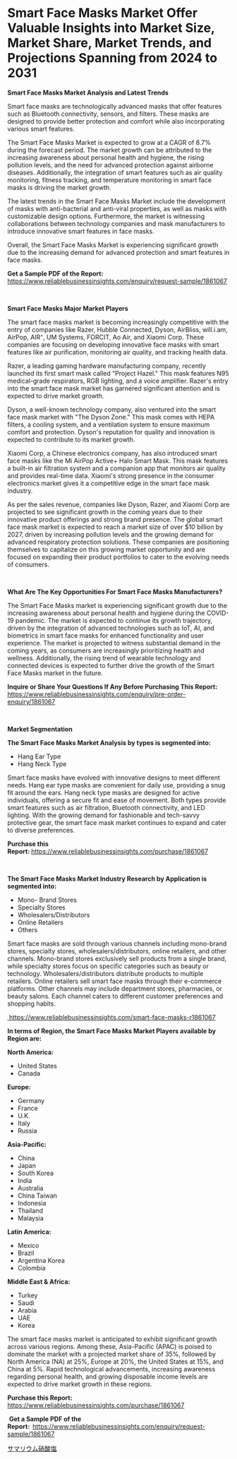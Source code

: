 <p><h1>Smart Face Masks Market Offer Valuable Insights into Market Size, Market Share, Market Trends, and Projections Spanning from 2024 to 2031</h1></p><p><strong>Smart Face Masks Market Analysis and Latest Trends</strong></p>
<p><p>Smart face masks are technologically advanced masks that offer features such as Bluetooth connectivity, sensors, and filters. These masks are designed to provide better protection and comfort while also incorporating various smart features.</p><p>The Smart Face Masks Market is expected to grow at a CAGR of 8.7% during the forecast period. The market growth can be attributed to the increasing awareness about personal health and hygiene, the rising pollution levels, and the need for advanced protection against airborne diseases. Additionally, the integration of smart features such as air quality monitoring, fitness tracking, and temperature monitoring in smart face masks is driving the market growth.</p><p>The latest trends in the Smart Face Masks Market include the development of masks with anti-bacterial and anti-viral properties, as well as masks with customizable design options. Furthermore, the market is witnessing collaborations between technology companies and mask manufacturers to introduce innovative smart features in face masks.</p><p>Overall, the Smart Face Masks Market is experiencing significant growth due to the increasing demand for advanced protection and smart features in face masks.</p></p>
<p><strong>Get a Sample PDF of the Report:&nbsp;</strong> <a href="https://www.reliablebusinessinsights.com/enquiry/request-sample/1861067">https://www.reliablebusinessinsights.com/enquiry/request-sample/1861067</a></p>
<p>&nbsp;</p>
<p><strong>Smart Face Masks Major Market Players</strong></p>
<p><p>The smart face masks market is becoming increasingly competitive with the entry of companies like Razer, Hubble Connected, Dyson, AirBliss, will.i.am, AirPop, AIR⁺, UM Systems, FORCIT, Ao Air, and Xiaomi Corp. These companies are focusing on developing innovative face masks with smart features like air purification, monitoring air quality, and tracking health data.</p><p>Razer, a leading gaming hardware manufacturing company, recently launched its first smart mask called "Project Hazel." This mask features N95 medical-grade respirators, RGB lighting, and a voice amplifier. Razer's entry into the smart face mask market has garnered significant attention and is expected to drive market growth. </p><p>Dyson, a well-known technology company, also ventured into the smart face mask market with "The Dyson Zone." This mask comes with HEPA filters, a cooling system, and a ventilation system to ensure maximum comfort and protection. Dyson's reputation for quality and innovation is expected to contribute to its market growth.</p><p>Xiaomi Corp, a Chinese electronics company, has also introduced smart face masks like the Mi AirPop Active+ Halo Smart Mask. This mask features a built-in air filtration system and a companion app that monitors air quality and provides real-time data. Xiaomi's strong presence in the consumer electronics market gives it a competitive edge in the smart face mask industry.</p><p>As per the sales revenue, companies like Dyson, Razer, and Xiaomi Corp are projected to see significant growth in the coming years due to their innovative product offerings and strong brand presence. The global smart face mask market is expected to reach a market size of over $10 billion by 2027, driven by increasing pollution levels and the growing demand for advanced respiratory protection solutions. These companies are positioning themselves to capitalize on this growing market opportunity and are focused on expanding their product portfolios to cater to the evolving needs of consumers.</p></p>
<p>&nbsp;</p>
<p><strong>What Are The Key Opportunities For Smart Face Masks Manufacturers?</strong></p>
<p><p>The Smart Face Masks market is experiencing significant growth due to the increasing awareness about personal health and hygiene during the COVID-19 pandemic. The market is expected to continue its growth trajectory, driven by the integration of advanced technologies such as IoT, AI, and biometrics in smart face masks for enhanced functionality and user experience. The market is projected to witness substantial demand in the coming years, as consumers are increasingly prioritizing health and wellness. Additionally, the rising trend of wearable technology and connected devices is expected to further drive the growth of the Smart Face Masks market in the future.</p></p>
<p><strong>Inquire or Share Your Questions If Any Before Purchasing This Report:</strong> <a href="https://www.reliablebusinessinsights.com/enquiry/pre-order-enquiry/1861067">https://www.reliablebusinessinsights.com/enquiry/pre-order-enquiry/1861067</a></p>
<p>&nbsp;</p>
<p><strong>Market Segmentation</strong></p>
<p><strong>The Smart Face Masks Market Analysis by types is segmented into:</strong></p>
<p><ul><li>Hang Ear Type</li><li>Hang Neck Type</li></ul></p>
<p><p>Smart face masks have evolved with innovative designs to meet different needs. Hang ear type masks are convenient for daily use, providing a snug fit around the ears. Hang neck type masks are designed for active individuals, offering a secure fit and ease of movement. Both types provide smart features such as air filtration, Bluetooth connectivity, and LED lighting. With the growing demand for fashionable and tech-savvy protective gear, the smart face mask market continues to expand and cater to diverse preferences.</p></p>
<p><strong>Purchase this Report:&nbsp;</strong><a href="https://www.reliablebusinessinsights.com/purchase/1861067">https://www.reliablebusinessinsights.com/purchase/1861067</a></p>
<p>&nbsp;</p>
<p><strong>The Smart Face Masks Market Industry Research by Application is segmented into:</strong></p>
<p><ul><li>Mono- Brand Stores</li><li>Specialty Stores</li><li>Wholesalers/Distributors</li><li>Online Retailers</li><li>Others</li></ul></p>
<p><p>Smart face masks are sold through various channels including mono-brand stores, specialty stores, wholesalers/distributors, online retailers, and other channels. Mono-brand stores exclusively sell products from a single brand, while specialty stores focus on specific categories such as beauty or technology. Wholesalers/distributors distribute products to multiple retailers. Online retailers sell smart face masks through their e-commerce platforms. Other channels may include department stores, pharmacies, or beauty salons. Each channel caters to different customer preferences and shopping habits.</p></p>
<p><a href="https://www.reliablebusinessinsights.com/smart-face-masks-r1861067">&nbsp;https://www.reliablebusinessinsights.com/smart-face-masks-r1861067</a></p>
<p><strong>In terms of Region, the Smart Face Masks Market Players available by Region are:</strong></p>
<p>
    <p> <strong> North America: </strong>
        <ul>
            <li>United States</li>
            <li>Canada</li>
        </ul>
        </p> 
    <p> <strong> Europe: </strong>
        <ul>
            <li>Germany</li>
            <li>France</li>
            <li>U.K.</li>
            <li>Italy</li>
            <li>Russia</li>
        </ul>
        </p> 
    <p> <strong> Asia-Pacific: </strong>
        <ul>
            <li>China</li>
            <li>Japan</li>
            <li>South Korea</li>
            <li>India</li>
            <li>Australia</li>
            <li>China Taiwan</li>
            <li>Indonesia</li>
            <li>Thailand</li>
            <li>Malaysia</li>
        </ul>
        </p> 
    <p> <strong> Latin America: </strong>
        <ul>
            <li>Mexico</li>
            <li>Brazil</li>
            <li>Argentina Korea</li>
            <li>Colombia</li>
        </ul>
        </p> 
    <p> <strong> Middle East & Africa: </strong>
        <ul>
            <li>Turkey</li>
            <li>Saudi</li>
            <li>Arabia</li>
            <li>UAE</li>
            <li>Korea</li>
        </ul>
    </p>
    </p>
<p><p>The smart face masks market is anticipated to exhibit significant growth across various regions. Among these, Asia-Pacific (APAC) is poised to dominate the market with a projected market share of 35%, followed by North America (NA) at 25%, Europe at 20%, the United States at 15%, and China at 5%. Rapid technological advancements, increasing awareness regarding personal health, and growing disposable income levels are expected to drive market growth in these regions.</p></p>
<p><strong>Purchase this Report: </strong><a href="https://www.reliablebusinessinsights.com/purchase/1861067">https://www.reliablebusinessinsights.com/purchase/1861067</a></p>
<p>&nbsp;<strong>Get a Sample PDF of the Report:&nbsp;&nbsp;</strong><a href="https://www.reliablebusinessinsights.com/enquiry/request-sample/1861067">https://www.reliablebusinessinsights.com/enquiry/request-sample/1861067</a></p>
<p><strong></strong></p>
<p><p><a href="https://github.com/ycmtqqhvk3273/Market-Research-Report-List-3/blob/main/768846930987.md">サマリウム硝酸塩</a></p></p>